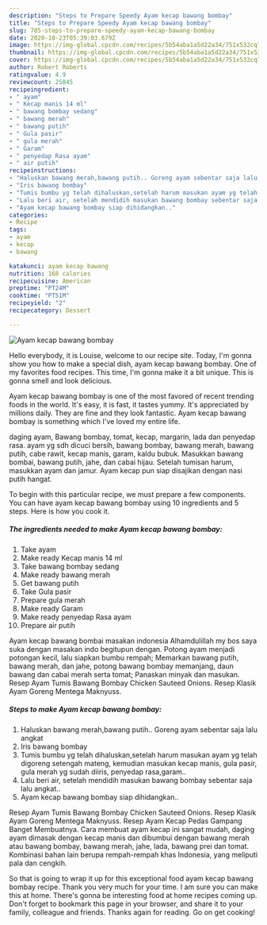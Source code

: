 ```yaml
---
description: "Steps to Prepare Speedy Ayam kecap bawang bombay"
title: "Steps to Prepare Speedy Ayam kecap bawang bombay"
slug: 785-steps-to-prepare-speedy-ayam-kecap-bawang-bombay
date: 2020-10-23T05:39:03.679Z
image: https://img-global.cpcdn.com/recipes/5b54aba1a5d22a34/751x532cq70/ayam-kecap-bawang-bombay-foto-resep-utama.jpg
thumbnail: https://img-global.cpcdn.com/recipes/5b54aba1a5d22a34/751x532cq70/ayam-kecap-bawang-bombay-foto-resep-utama.jpg
cover: https://img-global.cpcdn.com/recipes/5b54aba1a5d22a34/751x532cq70/ayam-kecap-bawang-bombay-foto-resep-utama.jpg
author: Robert Roberts
ratingvalue: 4.9
reviewcount: 25845
recipeingredient:
- " ayam"
- " Kecap manis 14 ml"
- " bawang bombay sedang"
- " bawang merah"
- " bawang putih"
- " Gula pasir"
- " gula merah"
- " Garam"
- " penyedap Rasa ayam"
- " air putih"
recipeinstructions:
- "Haluskan bawang merah,bawang putih.. Goreng ayam sebentar saja lalu angkat"
- "Iris bawang bombay"
- "Tumis bumbu yg telah dihaluskan,setelah harum masukan ayam yg telah digoreng setengah mateng, kemudian masukan kecap manis, gula pasir, gula merah yg sudah diiris, penyedap rasa,garam.."
- "Lalu beri air, setelah mendidih masukan bawang bombay sebentar saja lalu angkat.."
- "Ayam kecap bawang bombay siap dihidangkan.."
categories:
- Recipe
tags:
- ayam
- kecap
- bawang

katakunci: ayam kecap bawang 
nutrition: 168 calories
recipecuisine: American
preptime: "PT24M"
cooktime: "PT51M"
recipeyield: "2"
recipecategory: Dessert

---
```



![Ayam kecap bawang bombay](https://img-global.cpcdn.com/recipes/5b54aba1a5d22a34/751x532cq70/ayam-kecap-bawang-bombay-foto-resep-utama.jpg)

Hello everybody, it is Louise, welcome to our recipe site. Today, I'm gonna show you how to make a special dish, ayam kecap bawang bombay. One of my favorites food recipes. This time, I'm gonna make it a bit unique. This is gonna smell and look delicious.

Ayam kecap bawang bombay is one of the most favored of recent trending foods in the world. It's easy, it is fast, it tastes yummy. It's appreciated by millions daily. They are fine and they look fantastic. Ayam kecap bawang bombay is something which I've loved my entire life.

daging ayam, Bawang bombay, tomat, kecap, margarin, lada dan penyedap rasa. ayam yg sdh dicuci bersih, bawang bombay, bawang merah, bawang putih, cabe rawit, kecap manis, garam, kaldu bubuk. Masukkan bawang bombai, bawang putih, jahe, dan cabai hijau. Setelah tumisan harum, masukkan ayam dan jamur. Ayam kecap pun siap disajikan dengan nasi putih hangat.


To begin with this particular recipe, we must prepare a few components. You can have ayam kecap bawang bombay using 10 ingredients and 5 steps. Here is how you cook it.

<!--inarticleads1-->

##### The ingredients needed to make Ayam kecap bawang bombay:

1. Take  ayam
1. Make ready  Kecap manis 14 ml
1. Take  bawang bombay sedang
1. Make ready  bawang merah
1. Get  bawang putih
1. Take  Gula pasir
1. Prepare  gula merah
1. Make ready  Garam
1. Make ready  penyedap Rasa ayam
1. Prepare  air putih


Ayam kecap bawang bombai masakan indonesia Alhamdulillah my bos saya suka dengan masakan indo begitupun dengan. Potong ayam menjadi potongan kecil, lalu siapkan bumbu rempah; Memarkan bawang putih, bawang merah, dan jahe, potong bawang bombay memanjang, daun bawang dan cabai merah serta tomat; Panaskan minyak dan masukan. Resep Ayam Tumis Bawang Bombay Chicken Sauteed Onions. Resep Klasik Ayam Goreng Mentega Maknyuss. 

<!--inarticleads2-->

##### Steps to make Ayam kecap bawang bombay:

1. Haluskan bawang merah,bawang putih.. Goreng ayam sebentar saja lalu angkat
1. Iris bawang bombay
1. Tumis bumbu yg telah dihaluskan,setelah harum masukan ayam yg telah digoreng setengah mateng, kemudian masukan kecap manis, gula pasir, gula merah yg sudah diiris, penyedap rasa,garam..
1. Lalu beri air, setelah mendidih masukan bawang bombay sebentar saja lalu angkat..
1. Ayam kecap bawang bombay siap dihidangkan..


Resep Ayam Tumis Bawang Bombay Chicken Sauteed Onions. Resep Klasik Ayam Goreng Mentega Maknyuss. Resep Ayam Kecap Pedas Gampang Banget Membuatnya. Cara membuat ayam kecap ini sangat mudah, daging ayam dimasak dengan kecap manis dan dibumbui dengan bawang merah atau bawang bombay, bawang merah, jahe, lada, bawang prei dan tomat. Kombinasi bahan lain berupa rempah-rempah khas Indonesia, yang meliputi pala dan cengkih. 

So that is going to wrap it up for this exceptional food ayam kecap bawang bombay recipe. Thank you very much for your time. I am sure you can make this at home. There's gonna be interesting food at home recipes coming up. Don't forget to bookmark this page in your browser, and share it to your family, colleague and friends. Thanks again for reading. Go on get cooking!
